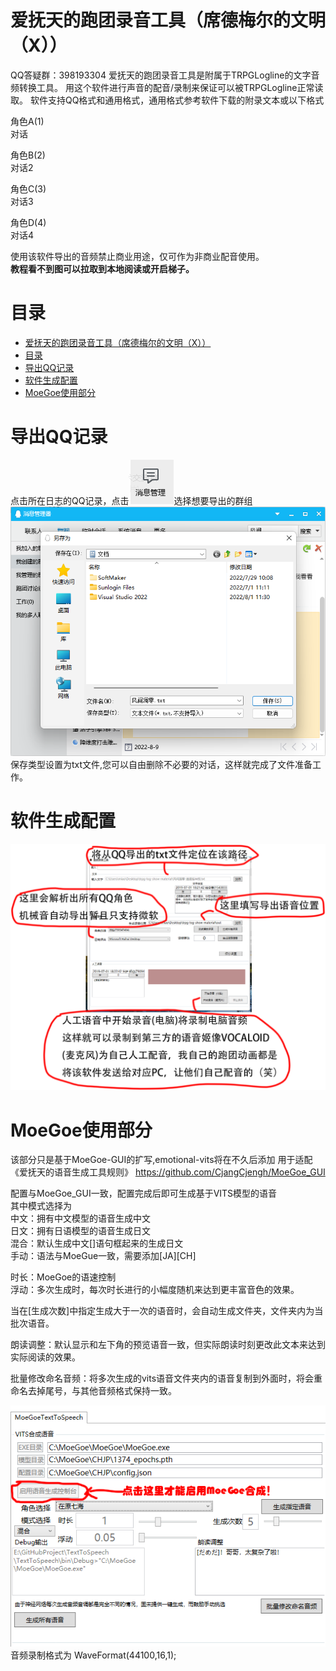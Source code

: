 # 爱抚天的跑团录音工具（席德梅尔的文明（X））
QQ答疑群：398193304
爱抚天的跑团录音工具是附属于TRPGLogline的文字音频转换工具。
用这个软件进行声音的配音/录制来保证可以被TRPGLogline正常读取。
软件支持QQ格式和通用格式，通用格式参考软件下载的附录文本或以下格式

角色A(1)   
对话  

角色B(2)   
对话2   

角色C(3)   
对话3

角色D(4)   
对话4   


使用该软件导出的音频禁止商业用途，仅可作为非商业配音使用。   
__教程看不到图可以拉取到本地阅读或开启梯子。__


# 目录
- [爱抚天的跑团录音工具（席德梅尔的文明（X））](#爱抚天的跑团录音工具席德梅尔的文明x)
- [目录](#目录)
- [导出QQ记录](#导出qq记录)
- [软件生成配置](#软件生成配置)
- [MoeGoe使用部分](#moegoe使用部分)
# 导出QQ记录
点击所在日志的QQ记录，点击![消息管理](docs/1.png)选择想要导出的群组![消息导出](docs/2.png)   
保存类型设置为txt文件,您可以自由删除不必要的对话，这样就完成了文件准备工作。
# 软件生成配置
<img src="docs/3.png">

# MoeGoe使用部分
该部分只是基于MoeGoe-GUI的扩写,emotional-vits将在不久后添加
用于适配《爱抚天的语音生成工具规则》
https://github.com/CjangCjengh/MoeGoe_GUI

配置与MoeGoe_GUI一致，配置完成后即可生成基于VITS模型的语音   
其中模式选择为   
中文：拥有中文模型的语音生成中文   
日文：拥有日语模型的语音生成日文   
混合：默认生成中文[]语句框起来的生成日文   
手动：语法与MoeGue一致，需要添加[JA][CH]   

时长：MoeGoe的语速控制   
浮动：多次生成时，每次时长进行的小幅度随机来达到更丰富音色的效果。

当在[生成次数]中指定生成大于一次的语音时，会自动生成文件夹，文件夹内为当批次语音。

朗读调整：默认显示和左下角的预览语音一致，但实际朗读时刻更改此文本来达到实际阅读的效果。

批量修改命名音频：将多次生成的vits语音文件夹内的语音复制到外面时，将会重命名去掉尾号，与其他音频格式保持一致。

<img src="docs/Moegoe 部分的P图.png">
音频录制格式为  WaveFormat(44100,16,1);
